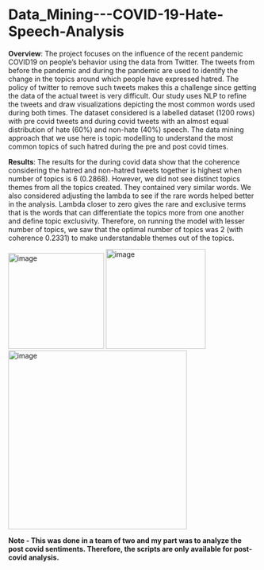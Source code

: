 # Data_Mining---COVID-19-Hate-Speech-Analysis

**Overview**:
The project focuses on the influence of the recent pandemic COVID19 on people’s behavior using the data from Twitter. The tweets from before the pandemic and during the pandemic are used to identify the change in the topics around which people have expressed hatred. The policy of twitter to remove such tweets makes this a challenge since getting the data of the actual tweet is very difficult. Our study uses NLP to refine the tweets and draw visualizations depicting the most common words used during both times. The dataset considered is a labelled dataset (1200 rows) with pre covid tweets and during covid tweets with an almost equal distribution of hate (60%) and non-hate (40%) speech. The data mining approach that we use here is topic modelling to understand the most common topics of such hatred during the pre and post covid times.

**Results**:
The results for the during covid data show that the coherence considering the hatred and non-hatred tweets together is highest when number of topics is 6 (0.2868). However, we did not see distinct topics themes from all the topics created. They contained very similar words. We also considered adjusting the lambda to see if the rare words helped better in the analysis. Lambda closer to zero gives the rare and exclusive terms that is the words that can differentiate the topics more from one another and define topic exclusivity. Therefore, on running the model with lesser number of topics, we saw that the optimal number of topics was 2 (with coherence 0.2331) to make understandable themes out of the topics. 

<img width="193" alt="image" src="https://github.com/guptar02/Data_Mining---COVID-19-Hate-Speech-Analysis/assets/134241281/e5d681de-a085-4be2-9ab0-c362bae06447">
<img width="201" alt="image" src="https://github.com/guptar02/Data_Mining---COVID-19-Hate-Speech-Analysis/assets/134241281/87e89af6-bcb0-4781-b0d4-2281df5d98be">
<img width="360" alt="image" src="https://github.com/guptar02/Data_Mining---COVID-19-Hate-Speech-Analysis/assets/134241281/7004a3d3-65d9-4fc9-a295-fa9fb3d28d61">


**Note - This was done in a team of two and my part was to analyze the post covid sentiments. Therefore, the scripts are only available for post-covid analysis.** 

